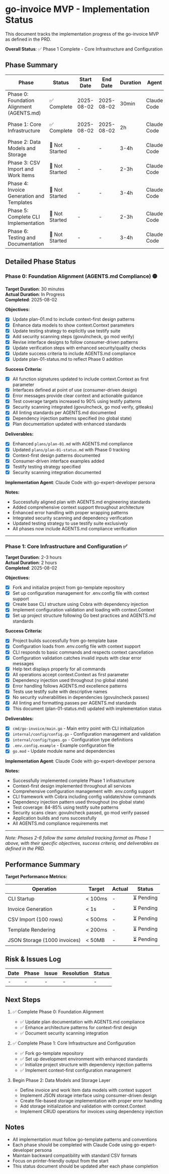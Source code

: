 # go-invoice MVP - Implementation Status

This document tracks the implementation progress of the go-invoice MVP as defined in the PRD.

**Overall Status**: ✅ Phase 1 Complete - Core Infrastructure and Configuration

## Phase Summary

| Phase                                      | Status         | Start Date | End Date   | Duration | Agent               | Notes              |
|--------------------------------------------|----------------|------------|------------|----------|---------------------|--------------------|
| Phase 0: Foundation Alignment (AGENTS.md) | ✅ Complete    | 2025-08-02 | 2025-08-02 | 30min    | Claude Code         | Plan updated       |
| Phase 1: Core Infrastructure               | ✅ Complete    | 2025-08-02 | 2025-08-02 | 2h       | Claude Code         | All objectives met |
| Phase 2: Data Models and Storage           | 🔴 Not Started | -          | -          | 3-4h     | Claude Code         | -                  |
| Phase 3: CSV Import and Work Items         | 🔴 Not Started | -          | -          | 2-3h     | Claude Code         | -                  |
| Phase 4: Invoice Generation and Templates  | 🔴 Not Started | -          | -          | 3-4h     | Claude Code         | -                  |
| Phase 5: Complete CLI Implementation       | 🔴 Not Started | -          | -          | 2-3h     | Claude Code         | -                  |
| Phase 6: Testing and Documentation         | 🔴 Not Started | -          | -          | 3-4h     | Claude Code         | -                  |

## Detailed Phase Status

### Phase 0: Foundation Alignment (AGENTS.md Compliance) 🟡
**Target Duration**: 30 minutes  
**Actual Duration**: In Progress  
**Completed**: 2025-08-02

**Objectives:**
- [x] Update plan-01.md to include context-first design patterns
- [x] Enhance data models to show context.Context parameters  
- [x] Update testing strategy to explicitly use testify suite
- [x] Add security scanning steps (govulncheck, go mod verify)
- [x] Revise interface designs to follow consumer-driven patterns
- [x] Update verification steps with enhanced security/quality checks
- [x] Update success criteria to include AGENTS.md compliance
- [x] Update plan-01-status.md to reflect Phase 0 addition

**Success Criteria:**
- [x] All function signatures updated to include context.Context as first parameter
- [x] Interfaces defined at point of use (consumer-driven design)
- [x] Error messages provide clear context and actionable guidance
- [x] Test coverage targets increased to 90% using testify patterns
- [x] Security scanning integrated (govulncheck, go mod verify, gitleaks)
- [x] All linting standards per AGENTS.md documented
- [x] Dependency injection patterns specified (no global state)
- [x] Plan documentation updated with enhanced standards

**Deliverables:**
- [x] Enhanced `plans/plan-01.md` with AGENTS.md compliance
- [x] Updated `plans/plan-01-status.md` with Phase 0 tracking
- [x] Context-first design patterns documented
- [x] Consumer-driven interface examples added
- [x] Testify testing strategy specified
- [x] Security scanning integration documented

**Implementation Agent**: Claude Code with go-expert-developer persona

**Notes:**
- Successfully aligned plan with AGENTS.md engineering standards
- Added comprehensive context support throughout architecture
- Enhanced error handling with proper wrapping patterns
- Integrated security scanning and dependency verification
- Updated testing strategy to use testify suite exclusively
- All phases now include AGENTS.md compliance verification

---

### Phase 1: Core Infrastructure and Configuration ✅
**Target Duration**: 2-3 hours  
**Actual Duration**: 2 hours  
**Completed**: 2025-08-02

**Objectives:**
- [x] Fork and initialize project from go-template repository
- [x] Set up configuration management for .env.config file with context support
- [x] Create base CLI structure using Cobra with dependency injection
- [x] Implement configuration validation and loading with context.Context
- [x] Set up project structure following Go best practices and AGENTS.md standards

**Success Criteria:**
- [x] Project builds successfully from go-template base
- [x] Configuration loads from .env.config file with context support
- [x] CLI responds to basic commands and respects context cancellation
- [x] Configuration validation catches invalid inputs with clear error messages
- [x] Help text displays properly for all commands
- [x] All operations accept context.Context as first parameter
- [x] Dependency injection used throughout (no global state)
- [x] Error handling follows AGENTS.md excellence patterns
- [x] Tests use testify suite with descriptive names
- [x] No security vulnerabilities in dependencies (govulncheck passes)
- [x] All linting and formatting passes per AGENTS.md standards
- [x] This document (plan-01-status.md) updated with implementation status

**Deliverables:**
- [x] `cmd/go-invoice/main.go` - Main entry point with CLI initialization
- [x] `internal/config/config.go` - Configuration management and validation
- [x] `internal/config/types.go` - Configuration type definitions
- [x] `.env.config.example` - Example configuration file
- [x] `go.mod` - Update module name and dependencies

**Implementation Agent**: Claude Code with go-expert-developer persona

**Notes:**
- Successfully implemented complete Phase 1 infrastructure
- Context-first design implemented throughout all services
- Comprehensive configuration management with .env.config support
- CLI framework with Cobra including config validate/show commands
- Dependency injection pattern used throughout (no global state)
- Test coverage: 84-85% using testify suite patterns
- Security scans clean: govulncheck passed, go mod verify passed
- Application builds and runs successfully
- All AGENTS.md compliance requirements met

---

*Note: Phases 2-6 follow the same detailed tracking format as Phase 1 above, with their specific objectives, success criteria, and deliverables as defined in the PRD.*

## Performance Summary

**Target Performance Metrics:**

| Operation                    | Target  | Actual | Status    |
|------------------------------|---------|--------|-----------|
| CLI Startup                  | < 100ms | -      | ⏳ Pending |
| Invoice Generation           | < 1s    | -      | ⏳ Pending |
| CSV Import (100 rows)        | < 500ms | -      | ⏳ Pending |
| Template Rendering           | < 200ms | -      | ⏳ Pending |
| JSON Storage (1000 invoices) | < 50MB  | -      | ⏳ Pending |

## Risk & Issues Log

| Date | Phase | Issue | Resolution | Status |
|------|-------|-------|------------|--------|
| -    | -     | -     | -          | -      |

## Next Steps

1. ✅ Complete Phase 0: Foundation Alignment
	- ✅ Update plan documentation with AGENTS.md compliance
	- ✅ Enhance architecture patterns for context-first design
	- ✅ Document security scanning integration

2. ✅ Complete Phase 1: Core Infrastructure and Configuration
	- ✅ Fork go-template repository
	- ✅ Set up development environment with enhanced standards
	- ✅ Initialize project structure with dependency injection patterns
	- ✅ Implement context-first configuration management

3. Begin Phase 2: Data Models and Storage Layer
	- Define invoice and work item data models with context support
	- Implement JSON storage interface using consumer-driven design
	- Create file-based storage implementation with proper error handling
	- Add storage initialization and validation with context.Context
	- Implement CRUD operations for invoices using dependency injection

## Notes

- All implementation must follow go-template patterns and conventions
- Each phase should be completed with Claude Code using go-expert-developer persona
- Maintain backward compatibility with standard CSV formats
- Focus on printer-friendly output from the start
- This status document should be updated after each phase completion
